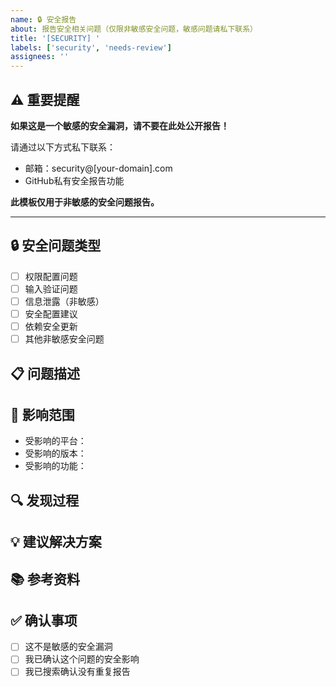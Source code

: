 ```yaml
---
name: 🔒 安全报告
about: 报告安全相关问题（仅限非敏感安全问题，敏感问题请私下联系）
title: '[SECURITY] '
labels: ['security', 'needs-review']
assignees: ''
---
```


## ⚠️ 重要提醒

**如果这是一个敏感的安全漏洞，请不要在此处公开报告！**

请通过以下方式私下联系：
- 邮箱：security@[your-domain].com
- GitHub私有安全报告功能

**此模板仅用于非敏感的安全问题报告。**

---

## 🔒 安全问题类型
<!-- 选择适用的类型 -->
- [ ] 权限配置问题
- [ ] 输入验证问题
- [ ] 信息泄露（非敏感）
- [ ] 安全配置建议
- [ ] 依赖安全更新
- [ ] 其他非敏感安全问题

## 📋 问题描述
<!-- 详细描述安全问题 -->

## 🎯 影响范围
<!-- 描述可能受影响的组件或功能 -->
- 受影响的平台：
- 受影响的版本：
- 受影响的功能：

## 🔍 发现过程
<!-- 描述如何发现这个问题 -->

## 💡 建议解决方案
<!-- 如果有解决建议，请提供 -->

## 📚 参考资料
<!-- 相关的安全指南、文档或最佳实践链接 -->

## ✅ 确认事项
- [ ] 这不是敏感的安全漏洞
- [ ] 我已确认这个问题的安全影响
- [ ] 我已搜索确认没有重复报告 